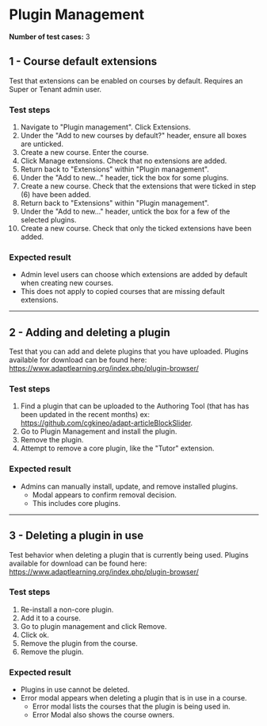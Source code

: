 Plugin Management
==========================

**Number of test cases:** 3  

1 - Course default extensions
-----------------------------

Test that extensions can be enabled on courses by default.
Requires an Super or Tenant admin user.

### Test steps

1.  Navigate to "Plugin management". Click Extensions.
2.  Under the "Add to new courses by default?" header, ensure all boxes are unticked.
3.  Create a new course. Enter the course.
4.  Click Manage extensions. Check that no extensions are added.
5.  Return back to "Extensions" within "Plugin management".
6.  Under the "Add to new..." header, tick the box for some plugins.
7.  Create a new course. Check that the extensions that were ticked in step (6) have been added.
8.  Return back to "Extensions" within "Plugin management".
9.  Under the "Add to new..." header, untick the box for a few of the selected plugins.
10.  Create a new course. Check that only the ticked extensions have been added.

### Expected result

*   Admin level users can choose which extensions are added by default when creating new courses.
  * This does not apply to copied courses that are missing default extensions.

--------------------------------


2 - Adding and deleting a plugin
--------------------------------

Test that you can add and delete plugins that you have uploaded.
Plugins available for download can be found here: https://www.adaptlearning.org/index.php/plugin-browser/

### Test steps

1. Find a plugin that can be uploaded to the Authoring Tool (that has has been updated in the recent months) ex: https://github.com/cgkineo/adapt-articleBlockSlider.
2. Go to Plugin Management and install the plugin.
3. Remove the plugin.
4. Attempt to remove a core plugin, like the "Tutor" extension.

### Expected result
* Admins can manually install, update, and remove installed plugins.
  * Modal appears to confirm removal decision.
  * This includes core plugins.

--------------------------------



3 - Deleting a plugin in use
--------------------------------

Test behavior when deleting a plugin that is currently being used.
Plugins available for download can be found here: https://www.adaptlearning.org/index.php/plugin-browser/

### Test steps

1. Re-install a non-core plugin.
2. Add it to a course.
3. Go to plugin management and click Remove.
4. Click ok.
5. Remove the plugin from the course.
6. Remove the plugin.

### Expected result
* Plugins in use cannot be deleted.
* Error modal appears when deleting a plugin that is in use in a course. 
  * Error modal lists the courses that the plugin is being used in. 
  * Error Modal also shows the course owners.
